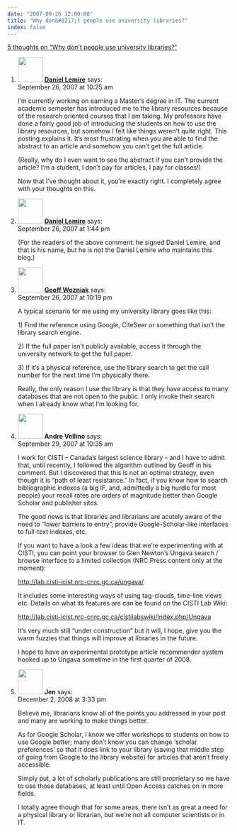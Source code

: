 ```yaml
---
date: "2007-09-26 12:00:00"
title: "Why don&#8217;t people use university libraries?"
index: false
---
```


[5 thoughts on &ldquo;Why don&#8217;t people use university libraries?&rdquo;](/lemire/blog/2007/09-26-why-dont-people-use-university-libraries)

<ol class="comment-list">
<li id="comment-49486" class="comment even thread-even depth-1">
<div class="comment-author vcard">
<img alt src="https://secure.gravatar.com/avatar/058c627378fc4ad634a7c009c8ed8fa3?s=56&#038;d=mm&#038;r=g" srcset="https://secure.gravatar.com/avatar/058c627378fc4ad634a7c009c8ed8fa3?s=112&#038;d=mm&#038;r=g 2x" class="avatar avatar-56 photo" height="56" width="56" decoding="async" /> <b class="fn"><a href="http://www.danlemire.com/daniel-lemire/" class="url" rel="ugc external nofollow">Daniel Lemire</a></b> <span class="says">says:</span> </div>
<div class="comment-metadata"><time datetime="2007-09-26T10:25:53+00:00">September 26, 2007 at 10:25 am</time></a> </div>
<div class="comment-content">
<p>I&rsquo;m currently working on earning a Master&rsquo;s degree in IT. The current academic semester has introduced me to the library resources because of the research oriented courses that I am taking. My professors have done a fairly good job of introducing the students on how to use the library resources, but somehow I felt like things weren&rsquo;t quite right. This posting explains it. It&rsquo;s most frustrating when you are able to find the abstract to an article and somehow you can&rsquo;t get the full article. </p>
<p>(Really, why do I even want to see the abstract if you can&rsquo;t provide the article? I&rsquo;m a student, I don&rsquo;t pay for articles, I pay for classes!)</p>
<p>Now that I&rsquo;ve thought about it, you&rsquo;re exactly right. I completely agree with your thoughts on this.</p>
</div>
</li>
<li id="comment-49487" class="comment odd alt thread-odd thread-alt depth-1">
<div class="comment-author vcard">
<img alt src="https://secure.gravatar.com/avatar/6518c23aacab4c42dd2c5b9b57b79fb5?s=56&#038;d=mm&#038;r=g" srcset="https://secure.gravatar.com/avatar/6518c23aacab4c42dd2c5b9b57b79fb5?s=112&#038;d=mm&#038;r=g 2x" class="avatar avatar-56 photo" height="56" width="56" decoding="async" /> <b class="fn"><a href="https://lemire.me/blog/" class="url" rel="ugc">Daniel Lemire</a></b> <span class="says">says:</span> </div>
<div class="comment-metadata"><time datetime="2007-09-26T13:44:53+00:00">September 26, 2007 at 1:44 pm</time></a> </div>
<div class="comment-content">
<p>(For the readers of the above comment: he signed Daniel Lemire, and that is his name, but he is not the Daniel Lemire who maintains this blog.)</p>
</div>
</li>
<li id="comment-49490" class="comment even thread-even depth-1">
<div class="comment-author vcard">
<img alt src="https://secure.gravatar.com/avatar/4d102649ca02e45a9b0ed6a00ff84804?s=56&#038;d=mm&#038;r=g" srcset="https://secure.gravatar.com/avatar/4d102649ca02e45a9b0ed6a00ff84804?s=112&#038;d=mm&#038;r=g 2x" class="avatar avatar-56 photo" height="56" width="56" loading="lazy" decoding="async" /> <b class="fn"><a href="http://wozniak.ca/" class="url" rel="ugc external nofollow">Geoff Wozniak</a></b> <span class="says">says:</span> </div>
<div class="comment-metadata"><time datetime="2007-09-26T22:19:31+00:00">September 26, 2007 at 10:19 pm</time></a> </div>
<div class="comment-content">
<p>A typical scenario for me using my university library goes like this:</p>
<p>1) Find the reference using Google, CiteSeer or something that isn&rsquo;t the library search engine.</p>
<p>2) If the full paper isn&rsquo;t publicly available, access it through the university network to get the full paper.</p>
<p>3) If it&rsquo;s a physical reference, use the library search to get the call number for the next time I&rsquo;m physically there.</p>
<p>Really, the only reason I use the library is that they have access to many databases that are not open to the public. I only invoke their search when I already know what I&rsquo;m looking for.</p>
</div>
</li>
<li id="comment-49491" class="comment odd alt thread-odd thread-alt depth-1">
<div class="comment-author vcard">
<img alt src="https://secure.gravatar.com/avatar/?s=56&#038;d=mm&#038;r=g" srcset="https://secure.gravatar.com/avatar/?s=112&#038;d=mm&#038;r=g 2x" class="avatar avatar-56 photo avatar-default" height="56" width="56" loading="lazy" decoding="async" /> <b class="fn">Andre Vellino</b> <span class="says">says:</span> </div>
<div class="comment-metadata"><time datetime="2007-09-29T10:35:09+00:00">September 29, 2007 at 10:35 am</time></a> </div>
<div class="comment-content">
<p>I work for CISTI &#8211; Canada&rsquo;s largest science library &#8211; and I have to admit that, until recently, I followed the algorithm outlined by Geoff in his comment. But I discovered that this is not an optimal strategy, even though it is &ldquo;path of least resistance.&rdquo; In fact, if you know how to search bibliographic indexes (a big IF, and, admittedly a big hurdle for most people) your recall rates are orders of magnitude better than Google Scholar and publisher sites.</p>
<p>The good news is that libraries and librarians are acutely aware of the need to &ldquo;lower barriers to entry&rdquo;, provide Google-Scholar-like interfaces to full-text indexes, etc.</p>
<p>If you want to have a look a few ideas that we&rsquo;re experimenting with at CISTI, you can point your browser to Glen Newton&rsquo;s Ungava search / browse interface to a limited collection (NRC Press content only at the moment):</p>
<p><a href="http://lab.cisti-icist.nrc-cnrc.gc.ca/ungava/" rel="nofollow ugc">http://lab.cisti-icist.nrc-cnrc.gc.ca/ungava/</a></p>
<p>It includes some interesting ways of using tag-clouds, time-line views etc. Details on what its features are can be found on the CISTI Lab Wiki:</p>
<p><a href="http://lab.cisti-icist.nrc-cnrc.gc.ca/cistilabswiki/index.php/Ungava" rel="nofollow ugc">http://lab.cisti-icist.nrc-cnrc.gc.ca/cistilabswiki/index.php/Ungava</a></p>
<p>It&rsquo;s very much still &ldquo;under construction&rdquo; but it will, I hope, give you the warm fuzzies that things will improve at libraries in the future.</p>
<p>I hope to have an experimental prototype article recommender system hooked up to Ungava sometime in the first quarter of 2008.</p>
</div>
</li>
<li id="comment-50323" class="comment even thread-even depth-1">
<div class="comment-author vcard">
<img alt src="https://secure.gravatar.com/avatar/1265830c120a649674327bcfa449f564?s=56&#038;d=mm&#038;r=g" srcset="https://secure.gravatar.com/avatar/1265830c120a649674327bcfa449f564?s=112&#038;d=mm&#038;r=g 2x" class="avatar avatar-56 photo" height="56" width="56" loading="lazy" decoding="async" /> <b class="fn">Jen</b> <span class="says">says:</span> </div>
<div class="comment-metadata"><time datetime="2008-12-02T15:33:14+00:00">December 2, 2008 at 3:33 pm</time></a> </div>
<div class="comment-content">
<p>Believe me, librarians know all of the points you addressed in your post and many are working to make things better. </p>
<p>As for Google Scholar, I know we offer workshops to students on how to use Google better; many don&rsquo;t know you can change &lsquo;scholar preferences&rsquo; so that it does link to your library (saving that middle step of going from Google to the library website) for articles that aren&rsquo;t freely accessible.</p>
<p>Simply put, a lot of scholarly publications are still proprietary so we have to use those databases, at least until Open Access catches on in more fields.</p>
<p>I totally agree though that for some areas, there isn&rsquo;t as great a need for a physical library or librarian, but we&rsquo;re not all computer scientists or in IT.</p>
</div>
</li>
</ol>
